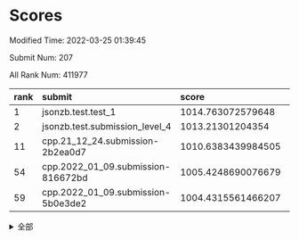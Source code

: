 # Scores

Modified Time: 2022-03-25 01:39:45

Submit Num: 207

All Rank Num: 411977

| rank |               submit               |       score        |       sigma        | pk_num |
| :--- | :--------------------------------- | :----------------- | :----------------- | :----- |
| 1    | jsonzb.test.test_1                 | 1014.763072579648  | 0.8525269108155678 | 7964   |
| 2    | jsonzb.test.submission_level_4     | 1013.21301204354   | 0.8135255871242637 | 7966   |
| 11   | cpp.21_12_24.submission-2b2ea0d7   | 1010.6383439984505 | 0.7518361738486149 | 7963   |
| 54   | cpp.2022_01_09.submission-816672bd | 1005.4248690076679 | 0.7264685142750053 | 7954   |
| 59   | cpp.2022_01_09.submission-5b0e3de2 | 1004.4315561466207 | 0.7182222620827219 | 7962   |


<details>
<summary>全部</summary>

| rank |                 submit                 |       score        |       sigma        | pk_num |
| :--- | :------------------------------------- | :----------------- | :----------------- | :----- |
| 1    | jsonzb.test.test_1                     | 1014.763072579648  | 0.8525269108155678 | 7964   |
| 2    | jsonzb.test.submission_level_4         | 1013.21301204354   | 0.8135255871242637 | 7966   |
| 3    | gobigger.level_3.submission_level_3_30 | 1011.5306910554765 | 0.7891279068420646 | 7961   |
| 4    | gobigger.level_3.submission_level_3_11 | 1011.3763515332147 | 0.7645707750507517 | 7962   |
| 5    | gobigger.level_3.submission_level_3_22 | 1011.2595601971773 | 0.7601503105921967 | 7959   |
| 6    | gobigger.level_3.submission_level_3_26 | 1011.025175116142  | 0.7897793967608566 | 7960   |
| 7    | gobigger.level_3.submission_level_3_23 | 1010.9320287289731 | 0.7526356294179941 | 7960   |
| 8    | gobigger.level_3.submission_level_3_49 | 1010.8720505879005 | 0.7550428009006548 | 7962   |
| 9    | gobigger.level_3.submission_level_3_18 | 1010.8072922790111 | 0.7666301840988289 | 7960   |
| 10   | gobigger.level_3.submission_level_3_40 | 1010.6590828709292 | 0.770019052392518  | 7964   |
| 11   | cpp.21_12_24.submission-2b2ea0d7       | 1010.6383439984505 | 0.7518361738486149 | 7963   |
| 12   | gobigger.level_3.submission_level_3_7  | 1010.5394385465218 | 0.7624112943435244 | 7962   |
| 13   | gobigger.level_3.submission_level_3_36 | 1010.5238708903604 | 0.7897590358720171 | 7961   |
| 14   | gobigger.level_3.submission_level_3_13 | 1010.4463269579809 | 0.7629996392835517 | 7959   |
| 15   | gobigger.level_3.submission_level_3_25 | 1010.4189501767786 | 0.7587289402542569 | 7964   |
| 16   | gobigger.level_3.submission_level_3_28 | 1010.3990564123931 | 0.7466502147031371 | 7958   |
| 17   | gobigger.level_3.submission_level_3_43 | 1010.3872756069723 | 0.7452266731647347 | 7962   |
| 18   | gobigger.level_3.submission_level_3_9  | 1010.3819769917931 | 0.7501098402141378 | 7957   |
| 19   | gobigger.level_3.submission_level_3_6  | 1010.3485949782623 | 0.738911901282453  | 7955   |
| 20   | gobigger.level_3.submission_level_3_19 | 1010.2997339059148 | 0.7607184840635978 | 7960   |
| 21   | gobigger.level_3.submission_level_3_10 | 1010.187495717433  | 0.7459887275712216 | 7960   |
| 22   | gobigger.level_3.submission_level_3_27 | 1010.1742731561746 | 0.7559688110708881 | 7963   |
| 23   | gobigger.level_3.submission_level_3_46 | 1010.1296574388197 | 0.7703638675418933 | 7961   |
| 24   | gobigger.level_3.submission_level_3_5  | 1010.0530457457357 | 0.7477318871918691 | 7964   |
| 25   | gobigger.level_3.submission_level_3_34 | 1010.0270264452986 | 0.7457780318011068 | 7963   |
| 26   | gobigger.level_3.submission_level_3_42 | 1010.0172359718714 | 0.7451426307721688 | 7960   |
| 27   | gobigger.level_3.submission_level_3_21 | 1009.9438082292329 | 0.7642887197978062 | 7962   |
| 28   | gobigger.level_3.submission_level_3_15 | 1009.8644573859663 | 0.7627333343711583 | 7963   |
| 29   | gobigger.level_3.submission_level_3_32 | 1009.84883669812   | 0.7784092179276204 | 7959   |
| 30   | gobigger.level_3.submission_level_3_33 | 1009.784507158218  | 0.7471010797265117 | 7963   |
| 31   | gobigger.level_3.submission_level_3_0  | 1009.7645885405567 | 0.7377366920769612 | 7967   |
| 32   | gobigger.level_3.submission_level_3_44 | 1009.7488617089195 | 0.7478688616111049 | 7962   |
| 33   | gobigger.level_3.submission_level_3_24 | 1009.702070804854  | 0.7519620484221864 | 7961   |
| 34   | gobigger.level_3.submission_level_3_39 | 1009.6133592493284 | 0.764986256692783  | 7963   |
| 35   | gobigger.level_3.submission_level_3_2  | 1009.5124228298471 | 0.7582031040588251 | 7961   |
| 36   | gobigger.level_3.submission_level_3_8  | 1009.5069029084723 | 0.7480238308662961 | 7959   |
| 37   | gobigger.level_3.submission_level_3_20 | 1009.472558750095  | 0.7610189499285434 | 7960   |
| 38   | gobigger.level_3.submission_level_3_3  | 1009.4553974291437 | 0.7464740067511416 | 7959   |
| 39   | gobigger.level_3.submission_level_3_41 | 1009.4165088657671 | 0.7502238491019789 | 7963   |
| 40   | gobigger.level_3.submission_level_3_1  | 1009.3482261556552 | 0.7806714870385717 | 7961   |
| 41   | gobigger.level_3.submission_level_3_35 | 1009.2844282736121 | 0.7633761643627174 | 7960   |
| 42   | gobigger.level_3.submission_level_3_12 | 1009.172815640073  | 0.7403771019354216 | 7965   |
| 43   | gobigger.level_3.submission_level_3_38 | 1009.1625779192312 | 0.7382504289468172 | 7964   |
| 44   | gobigger.level_3.submission_level_3_45 | 1009.1380619391477 | 0.7648729799791931 | 7956   |
| 45   | gobigger.level_3.submission_level_3_14 | 1009.0090527643525 | 0.7460767390478816 | 7957   |
| 46   | gobigger.level_3.submission_level_3_4  | 1008.9000313821431 | 0.7550493322645887 | 7959   |
| 47   | gobigger.level_3.submission_level_3_31 | 1008.7685209684894 | 0.7428381099464351 | 7969   |
| 48   | gobigger.level_3.submission_level_3_16 | 1008.6567896457025 | 0.7408443127887733 | 7963   |
| 49   | gobigger.level_3.submission_level_3_48 | 1008.5975848063525 | 0.7554758974016873 | 7961   |
| 50   | gobigger.level_3.submission_level_3_37 | 1008.5812528043809 | 0.7414838784437886 | 7962   |
| 51   | gobigger.level_3.submission_level_3_17 | 1008.4134536270658 | 0.7466312799120505 | 7959   |
| 52   | gobigger.level_3.submission_level_3_29 | 1008.3903531274401 | 0.73886927901875   | 7963   |
| 53   | gobigger.level_3.submission_level_3_47 | 1008.2576501421098 | 0.743552992731044  | 7961   |
| 54   | cpp.2022_01_09.submission-816672bd     | 1005.4248690076679 | 0.7264685142750053 | 7954   |
| 55   | gobigger.level_1.submission_level_1_19 | 1005.282242561207  | 0.7213305865509488 | 7957   |
| 56   | gobigger.level_1.submission_level_1_49 | 1004.577127652134  | 0.7102800338827755 | 7961   |
| 57   | gobigger.level_1.submission_level_1_8  | 1004.5226285976182 | 0.7111144191155349 | 7964   |
| 58   | gobigger.level_1.submission_level_1_2  | 1004.5081305799099 | 0.7100938000918169 | 7960   |
| 59   | cpp.2022_01_09.submission-5b0e3de2     | 1004.4315561466207 | 0.7182222620827219 | 7962   |
| 60   | gobigger.level_1.submission_level_1_4  | 1004.2685031873236 | 0.7218075691157044 | 7962   |
| 61   | gobigger.level_1.submission_level_1_37 | 1004.2306078659985 | 0.7038248581599489 | 7960   |
| 62   | gobigger.level_1.submission_level_1_17 | 1004.1614796746709 | 0.7174670771683873 | 7960   |
| 63   | gobigger.level_1.submission_level_1_9  | 1004.1271853399655 | 0.710954337375436  | 7955   |
| 64   | gobigger.level_1.submission_level_1_14 | 1004.0909881344833 | 0.7216988302895183 | 7962   |
| 65   | gobigger.level_1.submission_level_1_35 | 1004.0635223592137 | 0.7162339774431116 | 7963   |
| 66   | gobigger.level_1.submission_level_1_12 | 1004.0119785773296 | 0.7297147011742736 | 7964   |
| 67   | gobigger.level_1.submission_level_1_32 | 1004.0059192255369 | 0.7177376063851193 | 7956   |
| 68   | gobigger.level_1.submission_level_1_42 | 1003.9702057020203 | 0.7187965613249017 | 7963   |
| 69   | gobigger.level_1.submission_level_1_40 | 1003.947194109064  | 0.7091428097694428 | 7960   |
| 70   | gobigger.level_1.submission_level_1_0  | 1003.892486572968  | 0.7182204323928787 | 7959   |
| 71   | gobigger.level_1.submission_level_1_23 | 1003.7898259671674 | 0.7192260208629204 | 7959   |
| 72   | gobigger.level_1.submission_level_1_41 | 1003.7514084949142 | 0.7039856271090859 | 7959   |
| 73   | gobigger.level_1.submission_level_1_36 | 1003.6812211282196 | 0.7078635741724896 | 7959   |
| 74   | gobigger.level_1.submission_level_1_45 | 1003.5922354953293 | 0.7170254872210627 | 7965   |
| 75   | gobigger.level_1.submission_level_1_22 | 1003.5667534115411 | 0.7188270544566396 | 7966   |
| 76   | gobigger.level_1.submission_level_1_13 | 1003.5096751646947 | 0.7102065759276672 | 7962   |
| 77   | gobigger.level_1.submission_level_1_38 | 1003.4990794091591 | 0.7146566834054487 | 7961   |
| 78   | gobigger.level_1.submission_level_1_27 | 1003.4510243538007 | 0.7088455356885995 | 7958   |
| 79   | gobigger.level_1.submission_level_1_44 | 1003.3593914678734 | 0.7209272602936185 | 7960   |
| 80   | gobigger.level_1.submission_level_1_6  | 1003.317884944251  | 0.7135770632317606 | 7960   |
| 81   | gobigger.level_1.submission_level_1_33 | 1003.270945555064  | 0.7108934813764926 | 7965   |
| 82   | gobigger.level_1.submission_level_1_1  | 1003.1968958984767 | 0.7124441099378762 | 7964   |
| 83   | gobigger.level_1.submission_level_1_3  | 1003.1532373535255 | 0.7157871599037012 | 7964   |
| 84   | gobigger.level_1.submission_level_1_30 | 1003.1529172090783 | 0.727188495355764  | 7964   |
| 85   | gobigger.level_1.submission_level_1_21 | 1003.1494098567471 | 0.7020526074254781 | 7961   |
| 86   | gobigger.level_1.submission_level_1_10 | 1002.9896895424079 | 0.7266263782611259 | 7960   |
| 87   | gobigger.level_1.submission_level_1_26 | 1002.9893302871492 | 0.71836092829197   | 7962   |
| 88   | gobigger.level_1.submission_level_1_47 | 1002.9658067228805 | 0.7081283201634779 | 7964   |
| 89   | gobigger.level_1.submission_level_1_5  | 1002.9630740967949 | 0.7238800224799898 | 7964   |
| 90   | gobigger.level_1.submission_level_1_46 | 1002.9551524114062 | 0.7071789325011215 | 7963   |
| 91   | gobigger.level_1.submission_level_1_39 | 1002.9041024471228 | 0.7183468112910197 | 7962   |
| 92   | gobigger.level_1.submission_level_1_28 | 1002.8885618752536 | 0.7221761564039741 | 7960   |
| 93   | gobigger.level_1.submission_level_1_29 | 1002.876393515891  | 0.7011566180121324 | 7969   |
| 94   | gobigger.level_1.submission_level_1_48 | 1002.8103477888726 | 0.7179176511792764 | 7960   |
| 95   | gobigger.level_1.submission_level_1_34 | 1002.7063119233891 | 0.7187141945629213 | 7962   |
| 96   | gobigger.level_1.submission_level_1_24 | 1002.6995639476264 | 0.6960830068195222 | 7961   |
| 97   | gobigger.level_1.submission_level_1_16 | 1002.6259601012774 | 0.7038813264558592 | 7964   |
| 98   | gobigger.level_1.submission_level_1_31 | 1002.5908965279881 | 0.7142773818403146 | 7958   |
| 99   | gobigger.level_1.submission_level_1_25 | 1002.5833662987137 | 0.7077490934890771 | 7965   |
| 100  | gobigger.level_1.submission_level_1_7  | 1002.483722101521  | 0.7000910157754715 | 7961   |
| 101  | gobigger.level_1.submission_level_1_20 | 1002.4761953033953 | 0.714663605181573  | 7961   |
| 102  | gobigger.level_1.submission_level_1_15 | 1002.4326256319192 | 0.7210375329826911 | 7957   |
| 103  | gobigger.level_1.submission_level_1_43 | 1002.1679902014787 | 0.7112662876355005 | 7961   |
| 104  | gobigger.level_1.submission_level_1_11 | 1001.7779805433224 | 0.7141437410886243 | 7957   |
| 105  | gobigger.level_1.submission_level_1_18 | 1000.8577510604445 | 0.6987254103611007 | 7962   |
| 106  | gobigger.random.submission_random_49   | 997.4523428191005  | 0.7041605996396765 | 7963   |
| 107  | gobigger.random.submission_random_8    | 997.4256798690666  | 0.7087765944648795 | 7962   |
| 108  | gobigger.random.submission_random_31   | 997.3984881041506  | 0.7172728363012683 | 7960   |
| 109  | gobigger.random.submission_random_45   | 997.0943677242235  | 0.6984730681155616 | 7959   |
| 110  | gobigger.random.submission_random_12   | 996.9618342165711  | 0.7030686975523665 | 7959   |
| 111  | gobigger.random.submission_random_15   | 996.9544613516979  | 0.7022886347789932 | 7956   |
| 112  | gobigger.random.submission_random_19   | 996.9079021943796  | 0.717646243687371  | 7958   |
| 113  | gobigger.random.submission_random_41   | 996.8250974525041  | 0.7130108536725198 | 7963   |
| 114  | gobigger.random.submission_random_13   | 996.7943246891942  | 0.7260979975896386 | 7961   |
| 115  | gobigger.random.submission_random_35   | 996.7783378220892  | 0.7103774371766002 | 7966   |
| 116  | gobigger.random.submission_random_24   | 996.5603375694259  | 0.7002392241867083 | 7962   |
| 117  | gobigger.random.submission_random_4    | 996.3899000186276  | 0.7145440874106914 | 7960   |
| 118  | gobigger.random.submission_random_11   | 996.3501433018133  | 0.7023249163185389 | 7962   |
| 119  | gobigger.random.submission_random_2    | 996.3401156919082  | 0.7099966004364348 | 7961   |
| 120  | gobigger.random.submission_random_48   | 996.3216210858368  | 0.7021210155079722 | 7953   |
| 121  | gobigger.random.submission_random_9    | 996.3083854184391  | 0.7150177188700184 | 7962   |
| 122  | gobigger.random.submission_random_20   | 996.1841756001472  | 0.7246193604522302 | 7959   |
| 123  | gobigger.random.submission_random_39   | 996.181914124482   | 0.7125068359570274 | 7966   |
| 124  | gobigger.random.submission_random_36   | 996.1454246107568  | 0.7000858065485525 | 7961   |
| 125  | gobigger.random.submission_random_23   | 996.1276291126943  | 0.6972490057781234 | 7962   |
| 126  | gobigger.random.submission_random_1    | 996.098720349821   | 0.7214710781722871 | 7960   |
| 127  | gobigger.random.submission_random_18   | 996.080863597029   | 0.7237385205710437 | 7959   |
| 128  | gobigger.random.submission_random_21   | 996.0632714500861  | 0.7104999850421402 | 7963   |
| 129  | gobigger.random.submission_random_40   | 996.0546898617187  | 0.7168955538133461 | 7960   |
| 130  | gobigger.random.submission_random_5    | 996.0429371298058  | 0.7159297882815738 | 7962   |
| 131  | gobigger.random.submission_random_14   | 996.0418630641922  | 0.7209859834870957 | 7958   |
| 132  | gobigger.random.submission_random_43   | 996.0160237128715  | 0.7002094644316305 | 7958   |
| 133  | gobigger.random.submission_random_30   | 996.0050236806281  | 0.7051621347517473 | 7961   |
| 134  | gobigger.random.submission_random_47   | 996.0033891578898  | 0.7035902221941323 | 7962   |
| 135  | gobigger.random.submission_random_37   | 995.9984906464925  | 0.7024970032710008 | 7960   |
| 136  | gobigger.random.submission_random_7    | 995.9613529389918  | 0.714390852728039  | 7966   |
| 137  | gobigger.random.submission_random_32   | 995.9449261682163  | 0.7095555339114497 | 7958   |
| 138  | gobigger.random.submission_random_0    | 995.940246921722   | 0.7055229530111554 | 7961   |
| 139  | gobigger.random.submission_random_28   | 995.8719453179478  | 0.7134364726677719 | 7958   |
| 140  | gobigger.random.submission_random_46   | 995.8353531671653  | 0.7120313365541417 | 7959   |
| 141  | gobigger.random.submission_random_6    | 995.809233265907   | 0.7127833119649117 | 7962   |
| 142  | gobigger.random.submission_random_27   | 995.7801270505805  | 0.7078069668712482 | 7958   |
| 143  | gobigger.random.submission_random_44   | 995.6521804908264  | 0.7162765395394892 | 7963   |
| 144  | gobigger.random.submission_random_34   | 995.6365462157092  | 0.7102438959890897 | 7961   |
| 145  | gobigger.random.submission_random_33   | 995.5044200731481  | 0.7094048817000722 | 7961   |
| 146  | gobigger.random.submission_random_16   | 995.4330313101955  | 0.7037316546486521 | 7966   |
| 147  | gobigger.random.submission_random_17   | 995.4084258778472  | 0.7048813400296826 | 7960   |
| 148  | gobigger.random.submission_random_10   | 995.3844338265818  | 0.7195631364188935 | 7961   |
| 149  | gobigger.random.submission_random_29   | 995.3773316640987  | 0.7064002602936075 | 7963   |
| 150  | gobigger.random.submission_random_3    | 995.2392918079842  | 0.7017719644797579 | 7960   |
| 151  | gobigger.random.submission_random_25   | 995.0864513150633  | 0.7175574489586848 | 7957   |
| 152  | gobigger.random.submission_random_26   | 994.9507952956425  | 0.7163305011431428 | 7953   |
| 153  | gobigger.random.submission_random_38   | 994.938587898595   | 0.7144190993853037 | 7964   |
| 154  | gobigger.random.submission_random_22   | 994.825652985036   | 0.7201815466581802 | 7957   |
| 155  | gobigger.random.submission_random_42   | 994.768966172106   | 0.7162343428321267 | 7961   |
| 156  | gobigger.level_2.submission_level_2_21 | 994.6006577234606  | 0.7326724090960932 | 7964   |
| 157  | gobigger.level_2.submission_level_2_9  | 993.883578026257   | 0.7464984339901273 | 7961   |
| 158  | gobigger.level_2.submission_level_2_30 | 993.5826159974382  | 0.7315214209168781 | 7961   |
| 159  | gobigger.level_2.submission_level_2_48 | 993.4364076341836  | 0.7264161681600811 | 7960   |
| 160  | gobigger.level_2.submission_level_2_22 | 993.2089299719779  | 0.7426519497505183 | 7962   |
| 161  | gobigger.level_2.submission_level_2_24 | 993.0545179467508  | 0.7244320201316445 | 7959   |
| 162  | gobigger.level_2.submission_level_2_10 | 993.0111434975554  | 0.7255946543092484 | 7959   |
| 163  | gobigger.level_2.submission_level_2_34 | 992.9881827277452  | 0.746622208474276  | 7961   |
| 164  | gobigger.level_2.submission_level_2_6  | 992.9079625545725  | 0.7423425303349    | 7956   |
| 165  | gobigger.level_2.submission_level_2_44 | 992.8154839098095  | 0.7244229867985694 | 7963   |
| 166  | gobigger.level_2.submission_level_2_19 | 992.725145646957   | 0.7557126465582175 | 7963   |
| 167  | gobigger.level_2.submission_level_2_49 | 992.7030509352373  | 0.7512792633148702 | 7960   |
| 168  | gobigger.level_2.submission_level_2_17 | 992.6972269525726  | 0.7580093472126812 | 7959   |
| 169  | gobigger.level_2.submission_level_2_8  | 992.6842357481086  | 0.7515335581389658 | 7961   |
| 170  | gobigger.level_2.submission_level_2_39 | 992.6694576184047  | 0.7550351118391425 | 7959   |
| 171  | gobigger.level_2.submission_level_2_20 | 992.6632780258366  | 0.7413685843312249 | 7959   |
| 172  | gobigger.level_2.submission_level_2_18 | 992.6619163744148  | 0.7481800607797412 | 7963   |
| 173  | gobigger.level_2.submission_level_2_33 | 992.6144360960556  | 0.7399722221654335 | 7955   |
| 174  | gobigger.level_2.submission_level_2_13 | 992.5077538217417  | 0.7426501561989505 | 7960   |
| 175  | gobigger.level_2.submission_level_2_43 | 992.5022202441694  | 0.7558146557873688 | 7965   |
| 176  | gobigger.level_2.submission_level_2_47 | 992.4738281023439  | 0.7199449716504848 | 7960   |
| 177  | gobigger.level_2.submission_level_2_26 | 992.4336269550406  | 0.7601718385845151 | 7961   |
| 178  | gobigger.level_2.submission_level_2_1  | 992.3946950842499  | 0.7506296900910779 | 7966   |
| 179  | gobigger.level_2.submission_level_2_5  | 992.3846758632864  | 0.7274580758747097 | 7955   |
| 180  | gobigger.level_2.submission_level_2_45 | 992.3078203390061  | 0.7477913046602652 | 7964   |
| 181  | gobigger.level_2.submission_level_2_29 | 992.2633372038615  | 0.7450639642885972 | 7963   |
| 182  | gobigger.level_2.submission_level_2_15 | 992.240153739039   | 0.7233137332284902 | 7958   |
| 183  | gobigger.level_2.submission_level_2_2  | 992.2164645643268  | 0.7521248190032633 | 7963   |
| 184  | gobigger.level_2.submission_level_2_35 | 992.087204828802   | 0.754512446715995  | 7961   |
| 185  | gobigger.level_2.submission_level_2_38 | 992.0769076131081  | 0.744867283764194  | 7955   |
| 186  | gobigger.level_2.submission_level_2_28 | 992.0357658309312  | 0.7355109834468034 | 7959   |
| 187  | gobigger.level_2.submission_level_2_32 | 991.965202505726   | 0.7465730463933477 | 7957   |
| 188  | gobigger.level_2.submission_level_2_16 | 991.9429398955981  | 0.7347921641624161 | 7963   |
| 189  | gobigger.level_2.submission_level_2_31 | 991.8095340661386  | 0.7561010494436242 | 7964   |
| 190  | gobigger.level_2.submission_level_2_23 | 991.5868127105332  | 0.7365914670773247 | 7958   |
| 191  | gobigger.level_2.submission_level_2_27 | 991.5102721363345  | 0.7526454588255814 | 7960   |
| 192  | gobigger.level_2.submission_level_2_42 | 991.3995668255494  | 0.7432758135521399 | 7963   |
| 193  | gobigger.level_2.submission_level_2_40 | 991.3866996588075  | 0.7511156610498223 | 7966   |
| 194  | gobigger.level_2.submission_level_2_4  | 991.3778751926224  | 0.7286345057278993 | 7959   |
| 195  | gobigger.level_2.submission_level_2_46 | 991.2761443097542  | 0.7555630034147274 | 7959   |
| 196  | gobigger.level_2.submission_level_2_25 | 991.2753060609231  | 0.7654983712917347 | 7964   |
| 197  | gobigger.level_2.submission_level_2_14 | 991.2657830769255  | 0.7634306974055953 | 7961   |
| 198  | gobigger.level_2.submission_level_2_3  | 991.1429175751205  | 0.754619829797444  | 7961   |
| 199  | gobigger.level_2.submission_level_2_7  | 990.7793155226406  | 0.7873689302582052 | 7959   |
| 200  | gobigger.level_2.submission_level_2_0  | 990.7405983661299  | 0.7963603636239414 | 7961   |
| 201  | gobigger.level_2.submission_level_2_12 | 990.7116202155269  | 0.778053472554631  | 7961   |
| 202  | gobigger.level_2.submission_level_2_41 | 990.6466700440845  | 0.764916300698236  | 7958   |
| 203  | gobigger.level_2.submission_level_2_11 | 990.555138635506   | 0.7524335339676452 | 7957   |
| 204  | gobigger.level_2.submission_level_2_37 | 990.2787270726953  | 0.7500371767714585 | 7963   |
| 205  | gobigger.level_2.submission_level_2_36 | 989.4831156412517  | 0.7876502781323412 | 7959   |
| 206  | gobigger.none.submission_none_0        | 980.7043479887034  | 1.2503224948930263 | 7963   |
| 207  | gobigger.none.submission_none_1        | 976.0109649625316  | 1.4722064338863008 | 7959   |

</details>